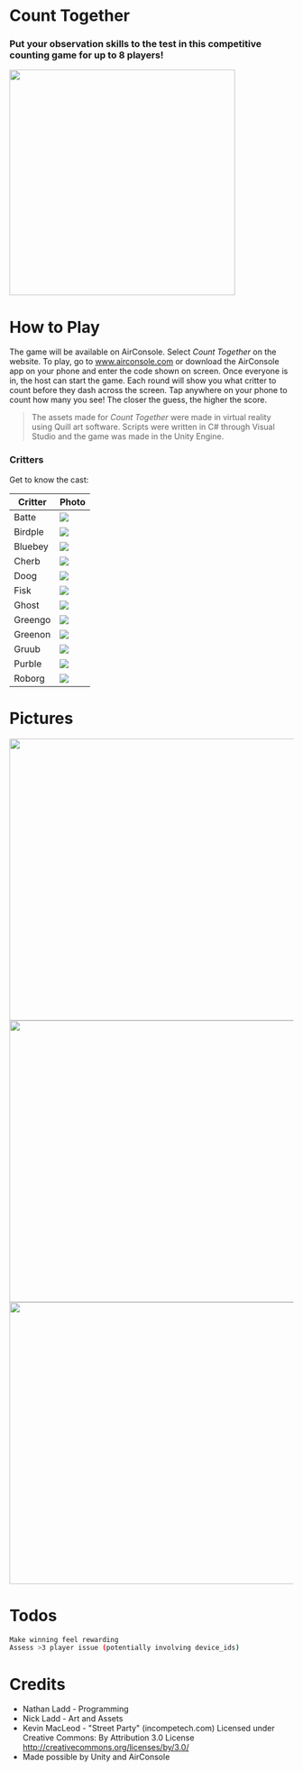 # Count Together

### Put your observation skills to the test in this competitive counting game for up to 8 players!

<img src="Images/Cover.png" width="400px" height="400px">

# How to Play
The game will be available on AirConsole. Select *Count Together* on the website. To play, go to www.airconsole.com or download the AirConsole app on your phone and enter the code shown on screen. Once everyone is in, the host can start the game. Each round will show you what critter to count before they dash across the screen. Tap anywhere on your phone to count how many you see! The closer the guess, the higher the score.

> The assets made for *Count Together*
> were made in virtual reality using Quill
> art software. Scripts were written in
> C# through Visual Studio and the game
> was made in the Unity Engine.

### Critters

Get to know the cast:

| Critter | Photo |
| ------ | ------ |
| Batte | <img src="Images/batte.PNG"> |
| Birdple | <img src="Images/birdple.PNG"> | 
| Bluebey | <img src="Images/bluebey.PNG"> |
| Cherb | <img src="Images/cherb.PNG"> |
| Doog | <img src="Images/doog.PNG"> |
| Fisk | <img src="Images/fisk.PNG"> |
| Ghost | <img src="Images/ghost.PNG"> |
| Greengo | <img src="Images/greengo.PNG"> |
| Greenon | <img src="Images/greenon.PNG"> |
| Gruub | <img src="Images/gruub.PNG"> |
| Purble | <img src="Images/purble.PNG"> |
| Roborg | <img src="Images/roborg.PNG"> | 

# Pictures
<img src="Images/Gameplay1.PNG" width="900px" height="500px">
<img src="Images/Gameplay2.PNG" width="900px" height="500px">
<img src="Images/Gameplay3.PNG" width="900px" height="500px">

# Todos
```sh
Make winning feel rewarding
Assess >3 player issue (potentially involving device_ids)
```

# Credits
- Nathan Ladd - Programming
- Nick Ladd - Art and Assets
- Kevin MacLeod - "Street Party" (incompetech.com)
Licensed under Creative Commons: By Attribution 3.0 License
http://creativecommons.org/licenses/by/3.0/
- Made possible by Unity and AirConsole
